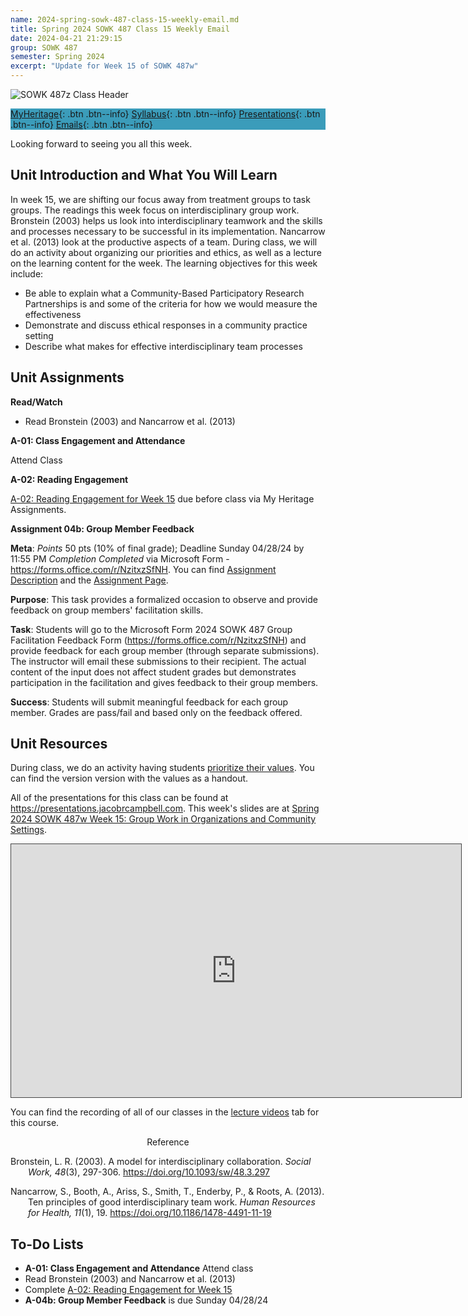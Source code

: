 ```yaml
---
name: 2024-spring-sowk-487-class-15-weekly-email.md
title: Spring 2024 SOWK 487 Class 15 Weekly Email
date: 2024-04-21 21:29:15
group: SOWK 487
semester: Spring 2024
excerpt: "Update for Week 15 of SOWK 487w"
---
```


![SOWK 487z Class Header](https://jacobrcampbell.com/assets/media/2024-01-19-sowk-487w-email-header-image.jpg)

<div style="background-color: #3b9cba; width: 100%;" markdown="1">

[MyHeritage](https://myheritage.heritage.edu/ICS/Academics/SOWK/SOWK_487W/2324_SP-SOWK_487W-1/){: .btn .btn--info}
[Syllabus](https://jacobrcampbell.com/assets/media/2024-spring-sowk-487w-1-course-syllabus-campbell.pdf){: .btn .btn--info}
[Presentations](https://presentations.jacobrcampbell.com){: .btn .btn--info}
[Emails](https://jacobrcampbell.com/communications/){: .btn .btn--info}

</div>

Looking forward to seeing you all this week. 

## Unit Introduction and What You Will Learn

In week 15, we are shifting our focus away from treatment groups to task groups. The readings this week focus on interdisciplinary group work. Bronstein (2003) helps us look into interdisciplinary teamwork and the skills and processes necessary to be successful in its implementation. Nancarrow et al. (2013) look at the productive aspects of a team. During class, we will do an activity about organizing our priorities and ethics, as well as a lecture on the learning content for the week. The learning objectives for this week include:

- Be able to explain what a Community-Based Participatory Research Partnerships is and some of the criteria for how we would measure the effectiveness
- Demonstrate and discuss ethical responses in a community practice setting
- Describe what makes for effective interdisciplinary team processes

## Unit Assignments

**Read/Watch**

- Read Bronstein (2003) and Nancarrow et al. (2013)

**A-01: Class Engagement and Attendance**

Attend Class

**A-02: Reading Engagement**

[A-02: Reading Engagement for Week 15](https://myheritage.heritage.edu/ICS/Academics/SOWK/SOWK_487W/2324_SP-SOWK_487W-1/Assignments.jnz?portlet=Coursework&screen=AssignmentDetailView&screenType=change&id=860e0678-0b9b-4410-8f04-605ab792899d) due before class via My Heritage Assignments.

**Assignment 04b: Group Member Feedback**

**Meta**: _Points_ 50 pts (10% of final grade); Deadline Sunday 04/28/24 by 11:55 PM _Completion_ _Completed_ via Microsoft Form - <https://forms.office.com/r/NzitxzSfNH>. You can find [Assignment Description](https://myheritage.heritage.edu/ICS/Portlets/ICS/Handoutportlet/viewhandler.ashx?handout_id=c4445b73-6b1d-4896-bf08-aa992bb3fe26) and the [Assignment Page](https://myheritage.heritage.edu/ICS/Academics/SOWK/SOWK_487W/2324_SP-SOWK_487W-1/Assignments.jnz?portlet=Coursework&screen=AssignmentDetailView&screenType=change&id=b2c5b5cb-b98f-483e-bde7-d4a5cc60ee66).

**Purpose**: This task provides a formalized occasion to observe and provide feedback on group members' facilitation skills.

**Task**: Students will go to the Microsoft Form 2024 SOWK 487 Group Facilitation Feedback Form (<https://forms.office.com/r/NzitxzSfNH>) and provide feedback for each group member (through separate submissions). The instructor will email these submissions to their recipient. The actual content of the input does not affect student grades but demonstrates participation in the facilitation and gives feedback to their group members. 

**Success**: Students will submit meaningful feedback for each group member. Grades are pass/fail and based only on the feedback offered.


## Unit Resources

During class, we do an activity having students [prioritize their values](https://myheritage.heritage.edu/ICS/Portlets/ICS/Handoutportlet/viewhandler.ashx?handout_id=e1372db0-13f9-4a62-83e6-3c405f61c4fc). You can find the version version with the values as a handout.

All of the presentations for this class can be found at <https://presentations.jacobrcampbell.com>. This week's slides are at [Spring 2024 SOWK 487w Week 15: Group Work in Organizations and Community Settings](https://presentations.jacobrcampbell.com/vw832w).

<iframe src="https://presentations.jacobrcampbell.com/vw832w/embed" height="405" width="720" style="border: 1px solid #464646;" allowfullscreen allow="autoplay"></iframe>

You can find the recording of all of our classes in the [lecture videos](https://myheritage.heritage.edu/ICS/Academics/SOWK/SOWK_460W/2324_SP-SOWK_460W-1/Lecture_Videos.jnz) tab for this course. 

<div style="text-align: center" markdown="1">
Reference
</div>
<div style="margin: 0 0 0 2em; text-indent: -2em;" markdown="1">

Bronstein, L. R. (2003). A model for interdisciplinary collaboration. *Social Work, 48*(3), 297-306. <https://doi.org/10.1093/sw/48.3.297>

Nancarrow, S., Booth, A., Ariss, S., Smith, T., Enderby, P., &amp; Roots, A. (2013). Ten principles of good interdisciplinary team work. *Human Resources for Health, 11*(1), 19. <https://doi.org/10.1186/1478-4491-11-19>

</div>

## To-Do Lists

- **A-01: Class Engagement and Attendance** Attend class
- Read Bronstein (2003) and Nancarrow et al. (2013)  
- Complete [A-02: Reading Engagement for Week 15](https://myheritage.heritage.edu/ICS/Academics/SOWK/SOWK_487W/2324_SP-SOWK_487W-1/Assignments.jnz?portlet=Coursework&screen=AssignmentDetailView&screenType=change&id=860e0678-0b9b-4410-8f04-605ab792899d)
- **A-04b: Group Member Feedback** is due Sunday 04/28/24